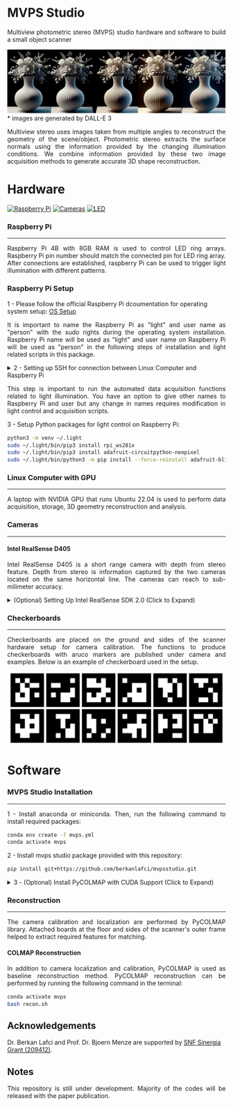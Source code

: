# MVPS Studio

<p align="justify"> Multiview photometric stereo (MVPS) studio hardware and software to build a small object scanner </p>

![flowers](docs/_img/flowers.png)
\* images are generated by DALL-E 3

<p align="justify"> Multiview stereo uses images taken from multiple angles to reconstruct the geometry of the scene/object. Photometric stereo extracts the surface normals using the information provided by the changing illumination conditions. We combine information provided by these two image acquisition methods to generate accurate 3D shape reconstruction. </p>

# Hardware
[![Raspberry Pi](https://img.shields.io/badge/Raspberry%20Pi%204B-Link-violet)](https://www.digitec.ch/de/s1/product/raspberry-pi-4-8g-model-b-entwicklungsboard-kit-13276941?utm_source=google&utm_medium=cpc&campaignid=16472930352&adgroupid=136662242280&adid=585921168913&dgCidg=EAIaIQobChMI85HThYqPgwMV6BMGAB28iw8PEAAYAiAAEgLvSPD_BwE&gad_source=1&gclsrc=ds)
[![Cameras](https://img.shields.io/badge/Cameras-Link-yellow)](https://www.mouser.ch/ProductDetail/Intel/82635DSD405?qs=Znm5pLBrcAKRij2Y1eB7yg%3D%3D)
[![LED](https://img.shields.io/badge/LED_Array-Link-red)](https://www.bastelgarage.ch/dfrobot-neopixel-ring-24x-ws2812-rgb-led)

### Raspberry Pi
___

<p align="justify"> Raspberry Pi 4B with 8GB RAM is used to control LED ring arrays. Raspberry Pi pin number should match the connected pin for LED ring array. After connections are established, raspberry Pi can be used to trigger light illumination with different patterns. </p>

### Raspberry Pi Setup

1 - Please follow the official Raspberry Pi dcoumentation for operating system setup: [OS Setup](https://www.raspberrypi.com/documentation/computers/getting-started.html)

<p align="justify"> It is important to name the Raspberry Pi as "light" and user name as "person" with the sudo rights during the operating system installation. Raspberry Pi name will be used as "light" and user name on Raspberry Pi will be used as "person" in the following steps of installation and light related scripts in this package.</p>

<details><summary>2 - Setting up SSH for connection between Linux Computer and Raspberry Pi </summary>  

First, you need to connect Linux computer to Raspberry Pi with an ethernet cable. After physical connection with ethernet cable is established, you need to go to network connection settings in Linux Computer. In network connection settings for wired connection between Linux Computer and Raspberry Pi, under ipv4, you need to choose the option "shared to other computers". Then, you need to apply changes before closing the window.

Next step is to create, public ssh key in Linux Computer. Please run the following command:
```bash
mkdir ~/.ssh/
cd ~/.ssh/
ssh-keygen
```
While creating the ssh key, change the file name to "light". This should create a file called "light.pub" and "light" under the same directory.

Next step is to create a config file for ssh connection. Please run the following command in the terminal of Linux Computer.
```bash
nano ~/.ssh/config
```
After the config file is opened, please copy paste the text below inside the config file.
```bash
Host light
    HostName light.local
    User person
    IdentityFile ~/.ssh/light
```
Exit the file after saving.

Please copy the public ssh key available in "light.pub" file. Now, you need to go to Raspberry Pi and run the following commands:
```bash
mkdir .ssh/
cd .ssh/
nano authorized_keys
```
Paste the public key from Linux Computer (copied in previous step from "light.pub" file) inside the "authorized_keys" file and exit the file after saving.

</details>  

<p align="justify"> This step is important to run the automated data acquisition functions related to light illumination. You have an option to give other names to Raspberry Pi and user but any change in names requires modification in light control and acquisition scripts.</p>

3 - Setup Python packages for light control on Raspberry Pi:
```bash
python3 -m venv ~/.light
sudo ~/.light/bin/pip3 install rpi_ws281x
sudo ~/.light/bin/pip3 install adafruit-circuitpython-neopixel
sudo ~/.light/bin/python3 -m pip install --force-reinstall adafruit-blinka
```

### Linux Computer with GPU
___

<p align="justify"> A laptop with NVIDIA GPU that runs Ubuntu 22.04 is used to perform data acquisition, storage, 3D geometry reconstruction and analysis. </p>

### Cameras
___
#### Intel RealSense D405

<p align="justify"> Intel RealSense D405 is a short range camera with depth from stereo feature. Depth from stereo is information captured by the two cameras located on the same horizontal line. The cameras can reach to sub-milimeter accuracy. </p>

<details>
<summary>(Optional) Setting Up Intel RealSense SDK 2.0 (Click to Expand)</summary>

<p align="justify"> Intel RealSense provides a SDK to control camera features and visualize the captures. Please follow the link below, if you want to setup and use Intel RealSense SDK (not required to run the scripts provided in this package). MVPS Studio uses 'pyrealsense' to control cameras and to perform acquisitions. 'pyrealsense' package is already included in the installation of MVPS Studio. There is no need to install 'pyrealsense' here. </p>

Intel RealSense SDK Setup: https://dev.intelrealsense.com/docs/compiling-librealsense-for-linux-ubuntu-guide  

</details>

### Checkerboards
___
<p align="justify"> Checkerboards are placed on the ground and sides of the scanner hardware setup for camera calibration. The functions to produce checkerboards with aruco markers are published under camera and examples. Below is an example of checkerboard used in the setup.</p>

![checkerboard](docs/_img/checkerboard.png)

# Software

### MVPS Studio Installation
___
<p align="justify"> 1 - Install anaconda or miniconda. Then, run the following command to install required packages:</p>

```bash
conda env create -f mvps.yml
conda activate mvps
```

<p align="justify"> 2 - Install mvps studio package provided with this repository:</p>

```bash
pip install git+https://github.com/berkanlafci/mvpsstudio.git
```

<details><summary>3 - (Optional) Install PyCOLMAP with CUDA Support (Click to Expand)</summary>  
 
<p align="justify"> You need to build PyCOLMAP from source for CUDA support. If you do not want to enable CUDA support for PyCOLMAP or you do not have a GPU with CUDA support, the conda environment in step 1 already includes PyCOLMAP for CPU. So, you do not need to install PyCOLMAP again and you can skip this step. Please note that, dense reconstruction from PyCOLMAP will not work without the CUDA support. </p>

To install PyCOLMAP with CUDA support, please follow the instructions [here](https://github.com/colmap/colmap/tree/main/pycolmap).
</details>

### Reconstruction
___
<p align="justify"> The camera calibration and localization are performed by PyCOLMAP library. Attached boards at the floor and sides of the scanner's outer frame helped to extract required features for matching. </p>

#### COLMAP Reconstruction

<p align="justify"> In addition to camera localization and calibration, PyCOLMAP is used as baseline reconstruction method. PyCOLMAP reconstruction can be performed by running the following command in the terminal: </p>

```bash
conda activate mvps
bash recon.sh
```

## Acknowledgements

Dr. Berkan Lafci and Prof. Dr. Bjoern Menze are supported by [SNF Sinergia Grant (209412)](https://data.snf.ch/grants/grant/209412).

## Notes

<p align="justify"> This repository is still under development. Majority of the codes will be released with the paper publication. </p>
